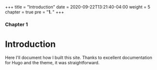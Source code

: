 +++
title = "Introduction"
date = 2020-09-22T13:21:40-04:00
weight = 5
chapter = true
pre = "<b>1. </b>"
+++

### Chapter 1

# Introduction

Here I'll document how I built this site. Thanks to excellent documentation for Hugo and the theme, it was straightforward.

